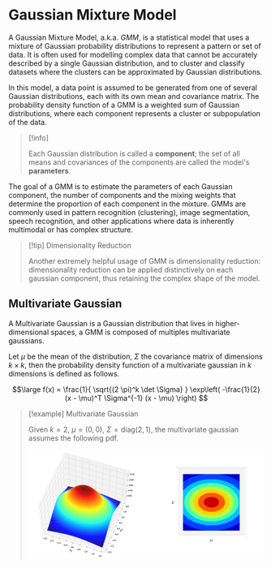 # Gaussian Mixture Model

A Gaussian Mixture Model, a.k.a. *GMM*, is a statistical model that uses a mixture of Gaussian probability distributions to represent a pattern or set of data. It is often used for modelling complex data that cannot be accurately described by a single Gaussian distribution, and to cluster and classify datasets where the clusters can be approximated by Gaussian distributions.

In this model, a data point is assumed to be generated from one of several Gaussian distributions, each with its own mean and covariance matrix. The probability density function of a GMM is a weighted sum of Gaussian distributions, where each component represents a cluster or subpopulation of the data.

> [!info]
> 
> Each Gaussian distribution is called a **component**; the set of all means and covariances of the components are called the model's **parameters**.

The goal of a GMM is to estimate the parameters of each Gaussian component, the number of components and the mixing weights that determine the proportion of each component in the mixture. GMMs are commonly used in pattern recognition (clustering), image segmentation, speech recognition, and other applications where data is inherently multimodal or has complex structure.

> [!tip] Dimensionality Reduction
> 
> Another extremely helpful usage of GMM is dimensionality reduction: dimensionality reduction can be applied distinctively on each gaussian component, thus retaining the complex shape of the model.

## Multivariate Gaussian

A Multivariate Gaussian is a Gaussian distribution that lives in higher-dimensional spaces, a GMM is composed of multiples multivariate gaussians.

Let $\mu$ be the mean of the distribution, $\Sigma$ the covariance matrix of dimensions $k \times k$, then the probability density function of a multivariate gaussian in $k$ dimensions is defined as follows.

$$\large
	f(x) =
	\frac{1}{ \sqrt{(2 \pi)^k \det \Sigma} }
	\exp\left(
		-\frac{1}{2} (x - \mu)^T \Sigma^{-1} (x - \mu)
	\right)
$$

> [!example] Multivariate Gaussian
> 
> Given $k = 2$, $\mu = (0,0)$, $\Sigma = \text{diag}(2,1)$, the multivariate gaussian assumes the following pdf.
> 
> ![pdf of a double-variate gaussian distribution](assets/multivariate_gaussian_pdf.png)
